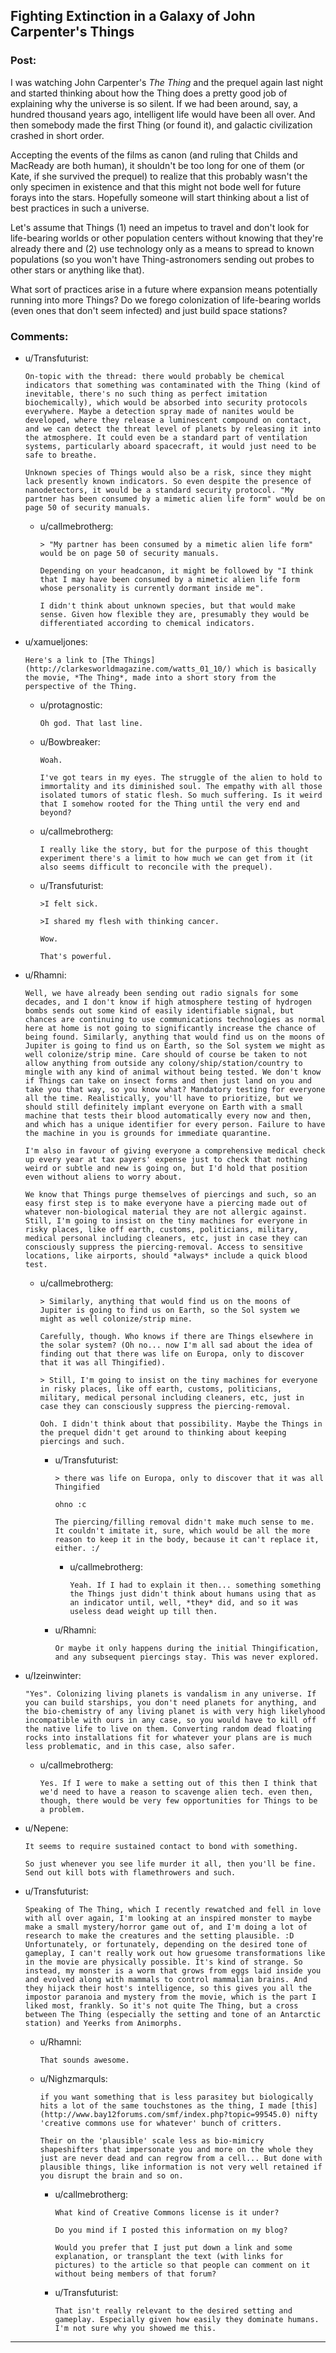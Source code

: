 ## Fighting Extinction in a Galaxy of John Carpenter's Things

### Post:

I was watching John Carpenter's *The Thing* and the prequel again last night and started thinking about how the Thing does a pretty good job of explaining why the universe is so silent. If we had been around, say, a hundred thousand years ago, intelligent life would have been all over. And then somebody made the first Thing (or found it), and galactic civilization crashed in short order. 

Accepting the events of the films as canon (and ruling that Childs and MacReady are both human), it shouldn't be too long for one of them (or Kate, if she survived the prequel) to realize that this probably wasn't the only specimen in existence and that this might not bode well for future forays into the stars. Hopefully someone will start thinking about a list of best practices in such a universe. 

Let's assume that Things (1) need an impetus to travel and don't look for life-bearing worlds or other population centers without knowing that they're already there and (2) use technology only as a means to spread to known populations (so you won't have Thing-astronomers sending out probes to other stars or anything like that). 

What sort of practices arise in a future where expansion means potentially running into more Things? Do we forego colonization of life-bearing worlds (even ones that don't seem infected) and just build space stations? 

### Comments:

- u/Transfuturist:
  ```
  On-topic with the thread: there would probably be chemical indicators that something was contaminated with the Thing (kind of inevitable, there's no such thing as perfect imitation biochemically), which would be absorbed into security protocols everywhere. Maybe a detection spray made of nanites would be developed, where they release a luminescent compound on contact, and we can detect the threat level of planets by releasing it into the atmosphere. It could even be a standard part of ventilation systems, particularly aboard spacecraft, it would just need to be safe to breathe.

  Unknown species of Things would also be a risk, since they might lack presently known indicators. So even despite the presence of nanodetectors, it would be a standard security protocol. "My partner has been consumed by a mimetic alien life form" would be on page 50 of security manuals.
  ```

  - u/callmebrotherg:
    ```
    > "My partner has been consumed by a mimetic alien life form" would be on page 50 of security manuals.

    Depending on your headcanon, it might be followed by "I think that I may have been consumed by a mimetic alien life form whose personality is currently dormant inside me". 

    I didn't think about unknown species, but that would make sense. Given how flexible they are, presumably they would be differentiated according to chemical indicators.
    ```

- u/xamueljones:
  ```
  Here's a link to [The Things](http://clarkesworldmagazine.com/watts_01_10/) which is basically the movie, *The Thing*, made into a short story from the perspective of the Thing.
  ```

  - u/protagnostic:
    ```
    Oh god. That last line.
    ```

  - u/Bowbreaker:
    ```
    Woah.

    I've got tears in my eyes. The struggle of the alien to hold to immortality and its diminished soul. The empathy with all those isolated tumors of static flesh. So much suffering. Is it weird that I somehow rooted for the Thing until the very end and beyond?
    ```

  - u/callmebrotherg:
    ```
    I really like the story, but for the purpose of this thought experiment there's a limit to how much we can get from it (it also seems difficult to reconcile with the prequel).
    ```

  - u/Transfuturist:
    ```
    >I felt sick.

    >I shared my flesh with thinking cancer.

    Wow.

    That's powerful.
    ```

- u/Rhamni:
  ```
  Well, we have already been sending out radio signals for some decades, and I don't know if high atmosphere testing of hydrogen bombs sends out some kind of easily identifiable signal, but chances are continuing to use communications technologies as normal here at home is not going to significantly increase the chance of being found. Similarly, anything that would find us on the moons of Jupiter is going to find us on Earth, so the Sol system we might as well colonize/strip mine. Care should of course be taken to not allow anything from outside any colony/ship/station/country to mingle with any kind of animal without being tested. We don't know if Things can take on insect forms and then just land on you and take you that way, so you know what? Mandatory testing for everyone all the time. Realistically, you'll have to prioritize, but we should still definitely implant everyone on Earth with a small machine that tests their blood automatically every now and then, and which has a unique identifier for every person. Failure to have the machine in you is grounds for immediate quarantine. 

  I'm also in favour of giving everyone a comprehensive medical check up every year at tax payers' expense just to check that nothing weird or subtle and new is going on, but I'd hold that position even without aliens to worry about.

  We know that Things purge themselves of piercings and such, so an easy first step is to make everyone have a piercing made out of whatever non-biological material they are not allergic against. Still, I'm going to insist on the tiny machines for everyone in risky places, like off earth, customs, politicians, military, medical personal including cleaners, etc, just in case they can consciously suppress the piercing-removal. Access to sensitive locations, like airports, should *always* include a quick blood test.
  ```

  - u/callmebrotherg:
    ```
    > Similarly, anything that would find us on the moons of Jupiter is going to find us on Earth, so the Sol system we might as well colonize/strip mine.

    Carefully, though. Who knows if there are Things elsewhere in the solar system? (Oh no... now I'm all sad about the idea of finding out that there was life on Europa, only to discover that it was all Thingified).

    > Still, I'm going to insist on the tiny machines for everyone in risky places, like off earth, customs, politicians, military, medical personal including cleaners, etc, just in case they can consciously suppress the piercing-removal.

    Ooh. I didn't think about that possibility. Maybe the Things in the prequel didn't get around to thinking about keeping piercings and such.
    ```

    - u/Transfuturist:
      ```
      > there was life on Europa, only to discover that it was all Thingified

      ohno :c

      The piercing/filling removal didn't make much sense to me. It couldn't imitate it, sure, which would be all the more reason to keep it in the body, because it can't replace it, either. :/
      ```

      - u/callmebrotherg:
        ```
        Yeah. If I had to explain it then... something something the Things just didn't think about humans using that as an indicator until, well, *they* did, and so it was useless dead weight up till then.
        ```

    - u/Rhamni:
      ```
      Or maybe it only happens during the initial Thingification, and any subsequent piercings stay. This was never explored.
      ```

- u/Izeinwinter:
  ```
  "Yes". Colonizing living planets is vandalism in any universe. If you can build starships, you don't need planets for anything, and the bio-chemistry of any living planet is with very high likelyhood incompatible with ours in any case, so you would have to kill off the native life to live on them. Converting random dead floating rocks into installations fit for whatever your plans are is much less problematic, and in this case, also safer.
  ```

  - u/callmebrotherg:
    ```
    Yes. If I were to make a setting out of this then I think that we'd need to have a reason to scavenge alien tech. even then, though, there would be very few opportunities for Things to be a problem.
    ```

- u/Nepene:
  ```
  It seems to require sustained contact to bond with something.

  So just whenever you see life murder it all, then you'll be fine. Send out kill bots with flamethrowers and such.
  ```

- u/Transfuturist:
  ```
  Speaking of The Thing, which I recently rewatched and fell in love with all over again, I'm looking at an inspired monster to maybe make a small mystery/horror game out of, and I'm doing a lot of research to make the creatures and the setting plausible. :D Unfortunately, or fortunately, depending on the desired tone of gameplay, I can't really work out how gruesome transformations like in the movie are physically possible. It's kind of strange. So instead, my monster is a worm that grows from eggs laid inside you and evolved along with mammals to control mammalian brains. And they hijack their host's intelligence, so this gives you all the impostor paranoia and mystery from the movie, which is the part I liked most, frankly. So it's not quite The Thing, but a cross between The Thing (especially the setting and tone of an Antarctic station) and Yeerks from Animorphs.
  ```

  - u/Rhamni:
    ```
    That sounds awesome.
    ```

  - u/Nighzmarquls:
    ```
    if you want something that is less parasitey but biologically hits a lot of the same touchstones as the thing, I made [this](http://www.bay12forums.com/smf/index.php?topic=99545.0) nifty 'creative commons use for whatever' bunch of critters.

    Their on the 'plausible' scale less as bio-mimicry shapeshifters that impersonate you and more on the whole they just are never dead and can regrow from a cell... But done with plausible things, like information is not very well retained if you disrupt the brain and so on.
    ```

    - u/callmebrotherg:
      ```
      What kind of Creative Commons license is it under? 

      Do you mind if I posted this information on my blog? 

      Would you prefer that I just put down a link and some explanation, or transplant the text (with links for pictures) to the article so that people can comment on it without being members of that forum?
      ```

    - u/Transfuturist:
      ```
      That isn't really relevant to the desired setting and gameplay. Especially given how easily they dominate humans. I'm not sure why you showed me this.
      ```

---

